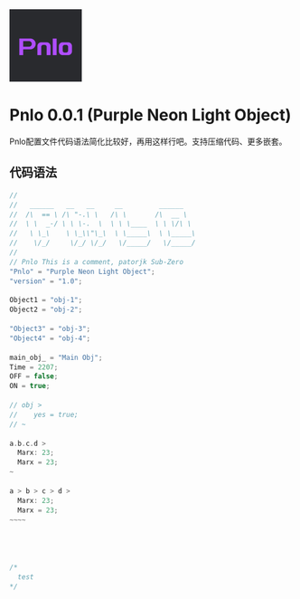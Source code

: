 <picture>
  <source media="(prefers-color-scheme: dark)" srcset="pnlo-logo.svg">
  <img src="pnlo-logo.svg" alt="pnlo-logo" height="128">
</picture>

# Pnlo 0.0.1 (Purple Neon Light Object)

Pnlo配置文件代码语法简化比较好，再用这样行吧。支持压缩代码、更多嵌套。

## 代码语法

```kt
// 
//   ______   __   __     __         ______  
//  /\  == \ /\ "-.\ \   /\ \       /\  __ \   
//  \ \  _-/ \ \ \-.  \  \ \ \____  \ \ \/\ \  
//   \ \_\    \ \_\\"\_\  \ \_____\  \ \_____\ 
//    \/_/     \/_/ \/_/   \/_____/   \/_____/ 
//      
// Pnlo This is a comment, patorjk Sub-Zero
"Pnlo" = "Purple Neon Light Object";
"version" = "1.0";

Object1 = "obj-1";
Object2 = "obj-2";

"Object3" = "obj-3";
"Object4" = "obj-4";

main_obj_ = "Main Obj";
Time = 2207;
OFF = false;
ON = true;

// obj >
//    yes = true;
// ~

a.b.c.d >
  Marx: 23;
  Marx = 23;
~

a > b > c > d >
  Marx: 23;
  Marx = 23;
~~~~




/*
  test
*/

```
